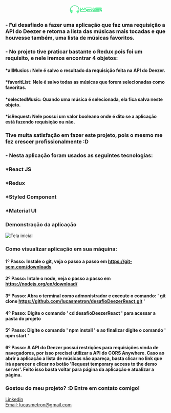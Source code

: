 <div align="center">
  <img src="./src/assets/logo.svg" alt="Podcastr logo" style='width: 100px'>
  
</div>

### - Fui desafiado a fazer uma aplicação que faz uma requisição a API do Deezer e retorna a lista das músicas mais tocadas e que houvesse também, uma lista de músicas favoritos. 
### - No projeto tive praticar bastante o Redux pois foi um requisito, e nele iremos encontrar 4 objetos:
#### *allMusics : Nele é salvo o resultado da requisição feita na API do Deezer.
#### *favoritList: Nele é salvo todas as músicas que forem selecionadas como favoritas.
#### *selectedMusic: Quando uma música é selecionada, ela fica salva neste objeto.
#### *isRequest: Nele possui um valor booleano onde é dito se a aplicação está fazendo requisição ou não.

### Tive muita satisfação em fazer este projeto, pois o mesmo me fez crescer profissionalmente :D
### - Nesta aplicação foram usados as seguintes tecnologias:

### *React JS
### *Redux
### *Styled Component
### *Material UI


### Demonstração da aplicação
![Tela inicial](./assets/gifs/show2.gif)


### Como visualizar aplicação em sua máquina:

#### 1º Passo: Instale o git, veja o passo a passo em https://git-scm.com/downloads
#### 2º Passo: Intale o node, veja o passo a passo em https://nodejs.org/en/download/
#### 3º Passo: Abra o terminal como admonistrador e execute o comando: ' git clone https://github.com/lucasmetron/desafioDeezerReact.git '
#### 4º Passo: Digite o comando ' cd desafioDeezerReact ' para acessar a pasta do projeto
#### 5º Passo: Digite o comando ' npm install ' e ao finalizar digite o comando ' npm start '
#### 6º Passo: A API do Deezer possui restrições para requisições vinda de navegadores, por isso precisei utilizar a API do CORS Anywhere. Caso ao abrir a aplicação a lista de músicas não apareça, basta clicar no link que irá aparecer e clicar no botão 'Request temporary access to the demo server'. Feito isso basta voltar para página da aplicação e atualizar a página. 


### Gostou do meu projeto? :D Entre em contato comigo! 
[Linkedin](https://www.linkedin.com/in/lucas-rosa-058683102/) <br/>
[Email: lucasmetron@gmail.com](mailto:lucasmetron@gmail.com)
